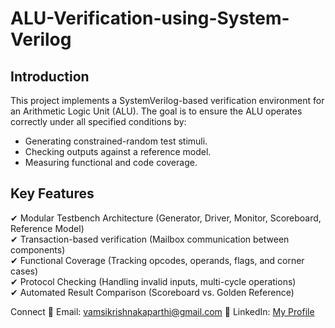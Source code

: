 # ALU-Verification-using-System-Verilog

## Introduction
This project implements a SystemVerilog-based verification environment for an Arithmetic Logic Unit (ALU). The goal is to ensure the ALU operates correctly under all specified conditions by:
- Generating constrained-random test stimuli.
- Checking outputs against a reference model.
- Measuring functional and code coverage.

## Key Features
✔ Modular Testbench Architecture (Generator, Driver, Monitor, Scoreboard, Reference Model) <br/>
✔ Transaction-based verification (Mailbox communication between components) <br/>
✔ Functional Coverage (Tracking opcodes, operands, flags, and corner cases) <br/>
✔ Protocol Checking (Handling invalid inputs, multi-cycle operations) <br/>
✔ Automated Result Comparison (Scoreboard vs. Golden Reference) <br/>

Connect
📧 Email: vamsikrishnakaparthi@gmail.com
🔗 LinkedIn: [My Profile](https://www.linkedin.com/in/vamsi-kaparthi-371730222?utm_source=share&utm_campaign=share_via&utm_content=profile&utm_medium=android_app)
